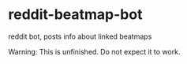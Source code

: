 # reddit-beatmap-bot
reddit bot, posts info about linked beatmaps

Warning: This is unfinished. Do not expect it to work.
